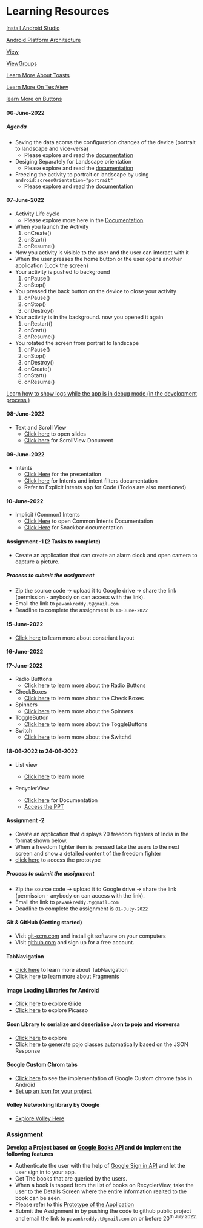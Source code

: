 # Learning Resources

[Install Android Studio](https://developer.android.com/studio?gclid=Cj0KCQjwg_iTBhDrARIsAD3Ib5gYa8Go6mxtbUZLj1pYCw0m_S8zeNEcZAT132zqwAdx6oIm9NjPAsQaAmaLEALw_wcB&gclsrc=aw.ds)

[Android Platform Architecture](https://www.googleadservices.com/pagead/aclk?sa=L&ai=DChcSEwjm4_i72Nz3AhXj2kwCHaI1DZsYABAAGgJ0bQ&ohost=www.google.com&cid=CAESa-D2sUI328vwBJrNAhsmt87nfvCM2IYM76-B5bq4Pgr2PJsO1R5Ne7WlS7WIpQ8XOT-J20vdUCgcHEXx_yCFuo3iLMMXQKf-89GzvN36i6h0w_aL6chtYOuP3njYOpdOYdP8MSpOBqfQF3vi&sig=AOD64_3319FgGPFGeOT-tp8M3ELeGlDfHw&q&adurl&ved=2ahUKEwjYpfG72Nz3AhXVAaYKHa7FCn8Q0Qx6BAgCEAE)

[View](https://developer.android.com/reference/android/view/View)

[ViewGroups](https://developer.android.com/reference/android/view/ViewGroup)

[Learn More About Toasts](https://developer.android.com/guide/topics/ui/notifiers/toasts)

[Learn More On TextView](https://developer.android.com/reference/android/widget/TextView)

[learn More on Buttons](https://developer.android.com/reference/android/widget/Button)

#### 06-June-2022

##### Agenda
- Saving the data acorss the configuration changes of the device (portrait to landscape and vice-versa)
  - Please explore and read the [documentation](https://developer.android.com/topic/libraries/architecture/saving-states)
- Desiging Separately for Landscape orientation
  - Please explore and read the [documentation](https://developer.android.com/reference/androidx/browser/trusted/ScreenOrientation)
- Freezing the activity to portrait or landscape by using ```android:screenOrientation="portrait"```
  - Please explore and read the [documentation](https://developer.android.com/reference/androidx/browser/trusted/ScreenOrientation)

#### 07-June-2022
- Activity Life cycle
  - Please explore more here in the [Documentation](https://developer.android.com/guide/components/activities/activity-lifecycle)
- When you launch the Activity
    1. onCreate()
    2. onStart()
    3. onResume()
- Now you activity is visible to the user and the user can interact with it
- When the user presses the home button or the user opens another application (Lock the screen)
- Your activity is pushed to background  
    1. onPause()
    2. onStop()
- You pressed the back button on the device to close your activity
    1. onPause()
    2. onStop()
    3. onDestroy()
- Your activity is in the background. now you opened it again
    1. onRestart()
    2. onStart()
    3. onResume()
- You rotated the screen from portrait to landscape
    1. onPause()
    2. onStop()
    3. onDestroy()
    4. onCreate()
    5. onStart()
    6. onResume()

[Learn how to show logs while the app is in debug mode (in the development process )](https://developer.android.com/studio/debug/am-logcat#:~:text=The%20Logcat%20window%20in%20Android,you%20can%20view%20older%20messages.)

#### 08-June-2022
- Text and Scroll View
  - [Click here](https://docs.google.com/presentation/d/175zGL-zyK9qWotipn5mZm_kWh0ygeJZhs2EsDPDHX-4/edit#slide=id.g116d7d9d49_3_13) to open slides
  - [Click here](https://developer.android.com/reference/android/widget/ScrollView) for ScrollView Document

#### 09-June-2022
- Intents
   - [Click Here](https://docs.google.com/presentation/d/1kjxsI9brdVRIx3rqoB0H-1-PmVlzJbiQNf4PyqzZKJM/edit#slide=id.g168369f895_0_87) for the presentation
   - [Click here](https://developer.android.com/guide/components/intents-filters) for Intents and intent filters documentation
   - Refer to Explicit Intents app for Code (Todos are also mentioned)

#### 10-June-2022
- Implicit (Common) Intents
    - [Click Here](https://developer.android.com/guide/components/intents-common#Phone) to open Common Intents Documentation
    - [Click Here](https://developer.android.com/reference/com/google/android/material/snackbar/Snackbar) for Snackbar documentation

#### Assignment -1 (2 Tasks to complete)
- Create an application that can create an alarm clock and open camera to capture a picture. 
##### Process to submit the assignment
- Zip the source code -> upload it to Google drive -> share the link (permission - anybody on can access with the link).
- Email the link to ```pavankreddy.t@gmail.com```
- Deadline to complete the assignment is ```13-June-2022```

#### 15-June-2022
- [Click here](https://developer.android.com/training/constraint-layout) to learn more about constriant layout

#### 16-June-2022
#### 17-June-2022
- Radio Butttons
    - [Click here](https://developer.android.com/guide/topics/ui/controls/radiobutton) to learn more about the Radio Buttons
- CheckBoxes
    - [Click here](https://developer.android.com/guide/topics/ui/controls/checkbox) to learn more about the Check Boxes
- Spinners
    - [Click here](https://developer.android.com/guide/topics/ui/controls/spinner) to learn more about the Spinners
- ToggleButton
    - [Click here](https://developer.android.com/guide/topics/ui/controls/togglebutton) to learn more about the ToggleButtons
- Switch
    - [Click here](https://developer.android.com/reference/android/widget/Switch) to learn more about the Switch4

#### 18-06-2022 to 24-06-2022
- List view
    - [Click here](https://developer.android.com/reference/android/widget/ListView) to learn more

- RecyclerView
    - [Click here](https://developer.android.com/jetpack/androidx/releases/recyclerview) for Documentation
    - [Access the PPT](https://docs.google.com/presentation/d/1tLLYBSGl9d8nHc_88007kTOZvXdSY0oqIRF3APIgm34/edit?usp=drive_web&ouid=110137796523185973640)

#### Assignment -2 
- Create an application that displays 20 freedom fighters of India in the format shown below.
- When a freedom fighter item is pressed take the users to the next screen and show a detailed content of the freedom fighter
- [click here](https://www.canva.com/design/DAFEhlDGnXo/p1tbye7_qa6o18AJpafjLA/edit?utm_content=DAFEhlDGnXo&utm_campaign=designshare&utm_medium=link2&utm_source=sharebutton) to access the prototype
##### Process to submit the assignment
- Zip the source code -> upload it to Google drive -> share the link (permission - anybody on can access with the link).
- Email the link to ```pavankreddy.t@gmail.com```
- Deadline to complete the assignment is ```01-July-2022```

#### Git & GitHub (Getting started)
- Visit [git-scm.com](https://git-scm.com/) and install git software on your computers
- Visit [github.com](https://github.com) and sign up for a free account.

#### TabNavigation
- [click here](https://developer.android.com/guide/navigation/navigation-swipe-view) to learn more about TabNavigation
- [Click here](https://developer.android.com/guide/fragments/lifecycle) to learn more about Fragments 

#### Image Loading Libraries for Android
- [Click here](https://github.com/bumptech/glide) to explore Glide
- [Click here](https://square.github.io/picasso/) to explore Picasso

#### Gson Library to serialize and deserialise Json to pojo and viceversa
- [Click here](https://github.com/google/gson) to explore 
- [Click here](https://www.jsonschema2pojo.org/) to generate pojo classes automatically based on the JSON Response

#### Google Custom Chrom tabs
- [Click here](https://developer.chrome.com/docs/android/custom-tabs/integration-guide/) to see the implementation of Google Custom chrome tabs in Android
- [Set up an icon for your project](https://developer.android.com/studio/write/image-asset-studio)

#### Volley Networking library by Google 
- [Explore Volley Here](https://google.github.io/volley/)

### Assignment
**Develop a Project based on [Google Books API](https://developers.google.com/books) and do Implement the following features**
- Authenticate the user with the help of [Google Sign in API](https://developers.google.com/identity/sign-in/android/start-integrating) and let the user sign in to your app.
- Get The books that are queried by the users.
- When a book is tapped from the list of books on RecyclerView, take the user to the Details Screen where the entire information realted to the book can be seen.
- Please refer to this [Prototype of the Application](https://www.canva.com/design/DAE7Pql_ZW4/hCJXqplFz-WZVQewPPdz1A/edit?utm_content=DAE7Pql_ZW4&utm_campaign=designshare&utm_medium=link2&utm_source=sharebutton)
- Submit the Assignment in by pushing the code to github public project and email the link to ```pavankreddy.t@gmail.com``` on or before 20<sup>th July 2022.
